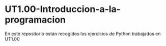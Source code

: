 # UT1.00-Introduccion-a-la-programacion
En este repositorio están recogidos los ejercicios de Python trabajados en UT1.00

